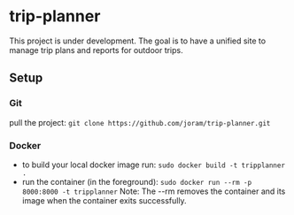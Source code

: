 # trip-planner
This project is under development. The goal is to have a unified site to manage trip plans and reports for outdoor trips.

## Setup

### Git
pull the project: `git clone https://github.com/joram/trip-planner.git`

### Docker
- to build your local docker image run: `sudo docker build -t tripplanner .`
- run the container (in the foreground): `sudo docker run --rm -p 8000:8000 -t tripplanner`
Note: The --rm removes the container and its image when the container exits successfully.

